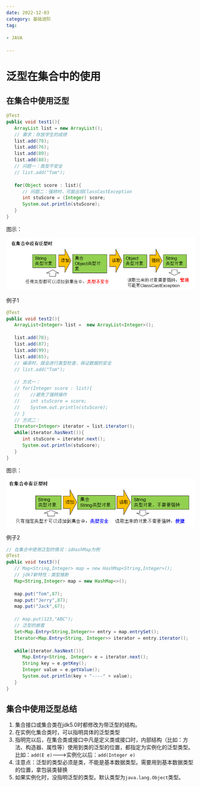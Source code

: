 ```yaml
---
date: 2022-12-03
category: 基础进阶
tag:

- JAVA

---
```


# 泛型在集合中的使用

## 在集合中使用泛型

```java
@Test
public void test1(){
   ArrayList list = new ArrayList();
   // 需求：存放学生的成绩
   list.add(78);
   list.add(76);
   list.add(89);
   list.add(88);
   // 问题一：类型不安全
   // list.add("Tom");
   
   for(Object score : list){
      // 问题二：强转时，可能出现ClassCastException
      int stuScore = (Integer) score;
      System.out.println(stuScore);
   }
}
```

图示：

![img.png](../images/collection-generic.png)

例子1

```java
@Test
public void test2(){
   ArrayList<Integer> list =  new ArrayList<Integer>();
   
   list.add(78);
   list.add(87);
   list.add(99);
   list.add(65);
   // 编译时，就会进行类型检查，保证数据的安全
   // list.add("Tom");
   
   // 方式一：
   // for(Integer score : list){
   //    //避免了强转操作
   //    int stuScore = score;
   //    System.out.println(stuScore);
   // }
   // 方式二：
   Iterator<Integer> iterator = list.iterator();
   while(iterator.hasNext()){
      int stuScore = iterator.next();
      System.out.println(stuScore);
   }
}
```

图示：

![img.png](../images/collection-generic2.png)

例子2

```java
// 在集合中使用泛型的情况：以HashMap为例
@Test
public void test3(){
   // Map<String,Integer> map = new HashMap<String,Integer>();
   // jdk7新特性：类型推断
   Map<String,Integer> map = new HashMap<>();
   
   map.put("Tom",87);
   map.put("Jerry",87);
   map.put("Jack",67);
   
   // map.put(123,"ABC");
   // 泛型的嵌套
   Set<Map.Entry<String,Integer>> entry = map.entrySet();
   Iterator<Map.Entry<String, Integer>> iterator = entry.iterator();
   
   while(iterator.hasNext()){
      Map.Entry<String, Integer> e = iterator.next();
      String key = e.getKey();
      Integer value = e.getValue();
      System.out.println(key + "----" + value);
   }
}
```

## 集合中使用泛型总结

1. 集合接口或集合类在jdk5.0时都修改为带泛型的结构。
2. 在实例化集合类时，可以指明具体的泛型类型
3. 指明完以后，在集合类或接口中凡是定义类或接口时，内部结构（比如：方法、构造器、属性等）使用到类的泛型的位置，都指定为实例化的泛型类型。
   比如：`add(E e)`--->实例化以后：`add(Integer e)`
4. 注意点：泛型的类型必须是类，不能是基本数据类型。需要用到基本数据类型的位置，拿包装类替换
5. 如果实例化时，没指明泛型的类型。默认类型为`java.lang.Object`类型。

